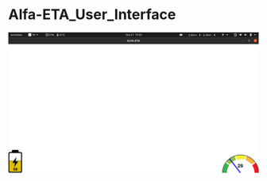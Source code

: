 # Alfa-ETA_User_Interface
![alt text](https://github.com/baransolmaz/Alfa-ETA_User_Interface/blob/21Ocak/Current%20Status%20Images/21%2C01%2C22.png?raw=true)